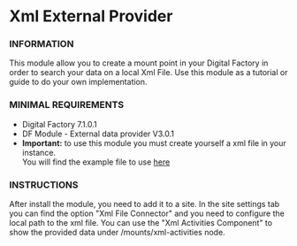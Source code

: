 # Xml External Provider

### INFORMATION
This module allow you to create a mount point in your Digital Factory in order to search your data on a local Xml File.
Use this module as a tutorial or guide to do your own implementation.

### MINIMAL REQUIREMENTS
* Digital Factory 7.1.0.1
* DF Module - External data provider V3.0.1 
* **Important:** to use this module you must create yourself a xml file in your instance.  
You will find the example file to use [here](https://github.com/Jahia/xml-provider/blob/master/xml/edp-activity.xml)

### INSTRUCTIONS
After install the module, you need to add it to a site.
In the site settings tab you can find the option "Xml File Connector" and you need to configure the local path to the xml file.
You can use the "Xml Activities Component" to show the provided data under /mounts/xml-activities node.